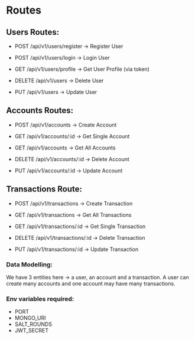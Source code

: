 # Routes

## Users Routes:

- POST /api/v1/users/register -> Register User

- POST /api/v1/users/login -> Login User

- GET /api/v1/users/profile -> Get User Profile (via token)

- DELETE /api/v1/users -> Delete User

- PUT /api/v1/users -> Update User

## Accounts Routes:

- POST /api/v1/accounts -> Create Account

- GET /api/v1/accounts/:id -> Get Single Account

- GET /api/v1/accounts -> Get All Accounts

- DELETE /api/v1/accounts/:id -> Delete Account

- PUT /api/v1/accounts/:id -> Update Account

## Transactions Route:

- POST /api/v1/transactions -> Create Transaction

- GET /api/v1/transactions -> Get All Transactions

- GET /api/v1/transactions/:id -> Get Single Transaction

- DELETE /api/v1/transactions/:id -> Delete Transaction

- PUT /api/v1/transactions/:id -> Update Transaction

### Data Modelling:

We have 3 entities here -> a user, an account and a transaction. A user can create many accounts and one account may have many transactions.

### Env variables required:

- PORT
- MONGO_URI
- SALT_ROUNDS
- JWT_SECRET

